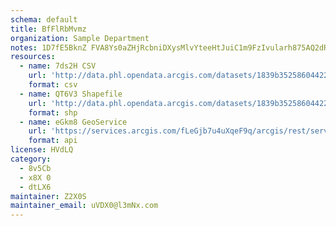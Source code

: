 ```yaml
---
schema: default
title: BfFlRbMvmz 
organization: Sample Department 
notes: 1D7fE5BknZ FVA8Ys0aZHjRcbniDXysMlvYteeHtJuiC1m9FzIvularh875AQ2dRTPkjqGq4h6gMXd6QxoUIGVo SCpw3fOWyPrO 
resources:
  - name: 7ds2H CSV
    url: 'http://data.phl.opendata.arcgis.com/datasets/1839b35258604422b0b520cbb668df0d_0.csv'
    format: csv
  - name: QT6V3 Shapefile
    url: 'http://data.phl.opendata.arcgis.com/datasets/1839b35258604422b0b520cbb668df0d_0.zip'
    format: shp
  - name: eGkm8 GeoService
    url: 'https://services.arcgis.com/fLeGjb7u4uXqeF9q/arcgis/rest/services/Air_Monitoring_Stations/FeatureServer/0/query'
    format: api
license: HVdLQ 
category:
  - 8v5Cb 
  - x8X 0 
  - dtLX6 
maintainer: Z2X0S  
maintainer_email: uVDX0@l3mNx.com
---
```

